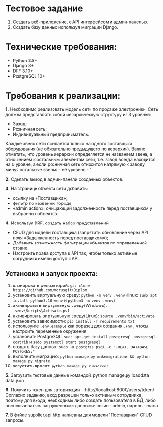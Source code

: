 
#   Тестовое задание

1. Создать веб-приложение, с API интерфейсом и админ-панелью.
2. Создать базу данных используя миграции Django.

# Технические требования:
* Python 3.8+
* Django 3+
* DRF 3.10+
* PostgreSQL 10+

# Требования к реализации:

**1.** Необходимо реализовать модель сети по продаже электроники.
Сеть должна представлять собой иерархическую структуру из 3 уровней:

* Завод;
* Розничная сеть;
* Индивидуальный предприниматель.

Каждое звено сети ссылается только на одного поставщика оборудования 
(не обязательно предыдущего по иерархии). Важно отметить, что уровень иерархии 
определяется не названием звена, а отношением к остальным элементам сети, 
т.е. завод всегда находится на 0 уровне, а если розничная сеть относится напрямую к заводу, 
минуя остальные звенья - её уровень - 1.

**2.** Сделать вывод в админ-панели созданных объектов.

**3.** На странице объекта сети добавить:
* ссылку на «Поставщика»;
* фильтр по названию города;
* «admin action», очищающий задолженность перед поставщиком у выбранных объектов.

**4.** Используя DRF, создать набор представлений:
* CRUD для модели поставщика (запретить обновление через API поля «Задолженность перед поставщиком»);
* Добавить возможность фильтрации объектов по определенной стране.
* Настроить права доступа к API так, чтобы только активные сотрудники имели доступ к API.

## Установка и запуск проекта:

1. клонировать репозиторий: `git clone https://github.com/morusgit/Diplom` 
2. установить виртуальную среду: `python -m venv .venv` (linux: `sudo apt install python3.10-venv` и 
   `python3 -m venv .venv`)
3. активировать виртуальную среду(Windows): `.venv\Scripts\Activate.ps1`
4. активировать виртуальную среду(Linux): `source .venv/bin/activate`
5. установить зависимости: `pip install -r requirements.txt`
6. используйте `.env.example` как образец для создания `.env` , чтобы настроить переменные окружения
7. установить PostgreSQL: `sudo apt-get install postgresql postgresql-contrib` и `sudo systemctl start postgresql`
8. создать базу данных: `sudo -u postgres psql -c "CREATE DATABASE POSTGRES;"`
9. выполнить миграцию: `python manage.py makemigrations && python manage.py migrate`
10. запустить проект: `python manage.py runserver`

**5.** Загрузить тестовые данные командой: python manage.py loaddata data.json

**6.** Получить токен для авторизации  --http://localhost:8000/users/token/
Согласно заданию, вход разрешен только активным сотрудника, поэтому для входа, необходимо либо 
создать пользователя в БД, либо воспользоваться загруженными данными: логин - admin, пароль - maria

**7.** В файле supplier.api.http написаны для модели "Поставщики" CRUD запросы.


